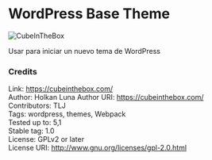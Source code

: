 WordPress Base Theme
=============

![CubeInTheBox](http://lisa.mx/screenshot.png)

Usar para iniciar un nuevo tema de WordPress

### Credits

Link: https://cubeinthebox.com/<br />
Author: Holkan Luna
Author URI: https://cubeinthebox.com/<br />
Contributors: TLJ<br />
Tags: wordpress, themes, Webpack<br />
Tested up to: 5,1<br />
Stable tag: 1.0<br />
License: GPLv2 or later<br />
License URI: http://www.gnu.org/licenses/gpl-2.0.html<br />

